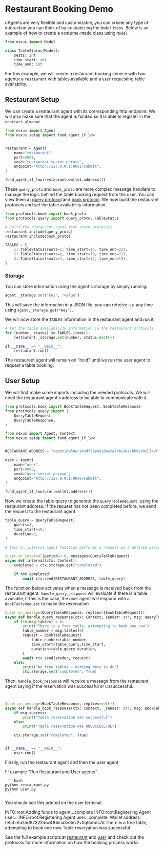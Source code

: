 # Restaurant Booking Demo

uAgents are very flexible and customizable, you can create any type of interaction you can think of by customizing the `Model` class. Below is an example of how to create a costume-made
class using `Model`

```python
from nexus import Model

class TableStatus(Model):
    seats: int
    time_start: int
    time_end: int
```

For this example, we will create a restaurant booking service with two agents: a `restaurant` with tables available and a `user` requesting table availability.

## Restaurant Setup

We can create a restaurant agent with its corresponding http endpoint. We will also make sure that the agent is funded so it is able to register in the `contract-almanac`.


```python
from nexus import Agent
from nexus.setup import fund_agent_if_low


restaurant = Agent(
    name="restaurant",
    port=8001,
    seed="restaurant secret phrase",
    endpoint="http://127.0.0.1:8001/submit",
)

fund_agent_if_low(restaurant.wallet.address())
```
These `query_proto` and `book_proto` are more complex message handlers to manage the logic behind the table booking request from the user. You can view them at [query protocol](https://github.com/fetchai/uAgents/blob/master/examples/09-booking-protocol-demo/protocols/query.py) and [book protocol](https://github.com/fetchai/uAgents/blob/master/examples/09-booking-protocol-demo/protocols/book.py).
We now build the restaurant protocols and set the table availability information.

```python
from protocols.book import book_proto
from protocols.query import query_proto, TableStatus

# build the restaurant agent from stock protocols
restaurant.include(query_proto)
restaurant.include(book_proto)

TABLES = {
    1: TableStatus(seats=2, time_start=16, time_end=22),
    2: TableStatus(seats=4, time_start=19, time_end=21),
    3: TableStatus(seats=4, time_start=17, time_end=19),
}

```

### Storage

You can store information using the agent's storage by simply running:

```python
agent._storage.set("key", "value")
```
This will save the information in a JSON file, you can retreive it a any time using `agent._storage.get("key")`.

We will now store the `TABLES` information in the restaurant agent and run it.

```python
# set the table availability information in the restaurant protocols
for (number, status) in TABLES.items():
    restaurant._storage.set(number, status.dict())

if __name__ == "__main__":
    restaurant.run()
```
The restaurant agent will remain on "hold" until we run the user agent to request a table booking.

## User Setup

We will first make some imports including the needed protocols. We will need the restaurant agent's address to be able to communicate with it.


```python
from protocols.book import BookTableRequest, BookTableResponse
from protocols.query import (
    QueryTableRequest,
    QueryTableResponse,
)

from nexus import Agent, Context
from nexus.setup import fund_agent_if_low


RESTAURANT_ADDRESS = "agent1qw50wcs4nd723ya9j8mwxglnhs2kzzhh0et0yl34vr75hualsyqvqdzl990"

user = Agent(
    name="user",
    port=8000,
    seed="user secret phrase",
    endpoint="http://127.0.0.1:8000/submit",
)

fund_agent_if_low(user.wallet.address())

```

Now we create the table query to generate the `QueryTableRequest`. using the restaurant address. If the request has not been completed before, we send the request to the restaurant agent

```python
table_query = QueryTableRequest(
    guests=3,
    time_start=19,
    duration=2,
)

# This on_interval agent function performs a request on a defined period

@user.on_interval(period=3.0, messages=QueryTableRequest)
async def interval(ctx: Context):
    completed = ctx.storage.get("completed")

    if not completed:
        await ctx.send(RESTAURANT_ADDRESS, table_query)
```

The function below activates when a message is received back from the restaurant agent.
`handle_query_response` will evaluate if there is a table available, if this is the case, the user
agent will respond with a `BookTableRequest` to make the reservation

```python
@user.on_message(QueryTableResponse, replies={BookTableRequest})
async def handle_query_response(ctx: Context, sender: str, msg: QueryTableResponse):
    if len(msg.tables) > 0:
        print("There is a free table, attempting to book one now")
        table_number = msg.tables[0]
        request = BookTableRequest(
            table_number=table_number,
            time_start=table_query.time_start,
            duration=table_query.duration,
        )
        await ctx.send(sender, request)
    else:
        print("No free tables - nothing more to do")
        ctx.storage.set("completed", True)

```

Then, `handle_book_response` will receive a message from the restaurant agent saying if the 
reservation was successful or unsuccessful.

```python


@user.on_message(BookTableResponse, replies=set())
async def handle_book_response(ctx: Context, _sender: str, msg: BookTableResponse):
    if msg.success:
        print("Table reservation was successful")
    else:
        print("Table reservation was UNSUCCESSFUL")

    ctx.storage.set("completed", True)


if __name__ == "__main__":
    user.run()
```

Finally, run the restaurant agent and then the user agent

!!! example "Run Restaurant and User agents"
    
    ``` bash
    python restaurant.py
    python user.py
    ```

You should see this printed on the user terminal:

<div id="termynal1" data-termynal data-ty-typeDelay="100" data-ty-lineDelay="700">
<span data-ty>INFO:root:Adding funds to agent...complete</span>
<span data-ty>INFO:root:Registering Agent user...</span>
<span data-ty>INFO:root:Registering Agent user...complete.</span>
<span data-ty>Wallet address: fetchnfu3hd87323mw484ma3v3nz2v0q6uhds7d</span>
<span data-ty>There is a free table, attempting to book one now</span>
<span data-ty>Table reservation was successful</span>
</div>

See the full example scripts at [restaurant](https://github.com/fetchai/uAgents/blob/master/examples/09-booking-protocol-demo/restaurant.py) and 
[user](https://github.com/fetchai/uAgents/blob/master/examples/09-booking-protocol-demo/user.py) and check out the protocols for more information on how the booking process 
works.
